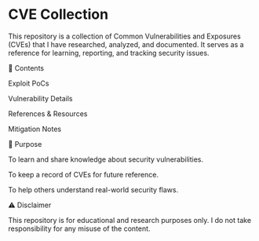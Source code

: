 # CVE Collection
This repository is a collection of Common Vulnerabilities and Exposures (CVEs) that I have researched, analyzed, and documented.
It serves as a reference for learning, reporting, and tracking security issues.

📂 Contents

Exploit PoCs

Vulnerability Details

References & Resources

Mitigation Notes

🎯 Purpose

To learn and share knowledge about security vulnerabilities.

To keep a record of CVEs for future reference.

To help others understand real-world security flaws.

⚠️ Disclaimer

This repository is for educational and research purposes only.
I do not take responsibility for any misuse of the content.
